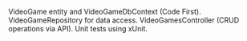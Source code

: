 VideoGame entity and VideoGameDbContext (Code First).
VideoGameRepository for data access.
VideoGamesController (CRUD operations via API).
Unit tests using xUnit.
